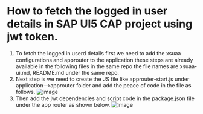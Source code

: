 # How to fetch the logged in user details in SAP UI5 CAP project using jwt token.
1) To fetch the logged in userd details first we need to add the xsuaa configurations and approuter to the application these steps are already available in the following files in the same repo the file names are xsuaa-ui.md, README.md  under the same repo.
2) Next step is we need to create the JS file like approuter-start.js under application-->approuter folder and add the peace of code in the file as follows.
  ![image](https://user-images.githubusercontent.com/51018126/137258672-ef19a406-2e1f-40e3-bc80-56a3d1f1fab8.png)
3) Then add the jwt dependencies and script code in the package.json file under the app router as shown below.
  ![image](https://user-images.githubusercontent.com/51018126/137258964-4ef6c3ac-334c-43cc-be72-b2646f4ccd36.png)

 
